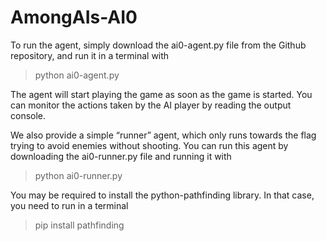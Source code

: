 # AmongAIs-AI0

To run the agent, simply download the ai0-agent.py file from the Github repository, and run it in a terminal with
>python ai0-agent.py <matchname> <playername>
  
The agent will start playing the game as soon as the game is started. You can monitor the actions taken by the AI player by reading the output console.

We also provide a simple “runner” agent, which only runs towards the flag trying to avoid enemies without shooting.
You can run this agent by downloading the ai0-runner.py file and running it with 

>python ai0-runner.py <matchname> <playername>

You may be required to install the python-pathfinding library. In that case, you need to run in a terminal

>pip install pathfinding

